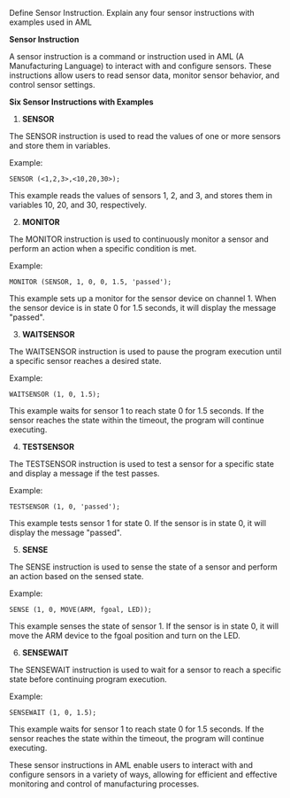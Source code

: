 Define Sensor Instruction. Explain any four sensor instructions with
examples used in AML


**Sensor Instruction**

A sensor instruction is a command or instruction used in AML (A Manufacturing Language) to interact with and configure sensors. These instructions allow users to read sensor data, monitor sensor behavior, and control sensor settings.

**Six Sensor Instructions with Examples**

1. **SENSOR**

The SENSOR instruction is used to read the values of one or more sensors and store them in variables.

Example:
```
SENSOR (<1,2,3>,<10,20,30>);
```
This example reads the values of sensors 1, 2, and 3, and stores them in variables 10, 20, and 30, respectively.

2. **MONITOR**

The MONITOR instruction is used to continuously monitor a sensor and perform an action when a specific condition is met.

Example:
```
MONITOR (SENSOR, 1, 0, 0, 1.5, 'passed');
```
This example sets up a monitor for the sensor device on channel 1. When the sensor device is in state 0 for 1.5 seconds, it will display the message "passed".

3. **WAITSENSOR**

The WAITSENSOR instruction is used to pause the program execution until a specific sensor reaches a desired state.

Example:
```
WAITSENSOR (1, 0, 1.5);
```
This example waits for sensor 1 to reach state 0 for 1.5 seconds. If the sensor reaches the state within the timeout, the program will continue executing.

4. **TESTSENSOR**

The TESTSENSOR instruction is used to test a sensor for a specific state and display a message if the test passes.

Example:
```
TESTSENSOR (1, 0, 'passed');
```
This example tests sensor 1 for state 0. If the sensor is in state 0, it will display the message "passed".

5. **SENSE**

The SENSE instruction is used to sense the state of a sensor and perform an action based on the sensed state.

Example:
```
SENSE (1, 0, MOVE(ARM, fgoal, LED));
```
This example senses the state of sensor 1. If the sensor is in state 0, it will move the ARM device to the fgoal position and turn on the LED.

6. **SENSEWAIT**

The SENSEWAIT instruction is used to wait for a sensor to reach a specific state before continuing program execution.

Example:
```
SENSEWAIT (1, 0, 1.5);
```
This example waits for sensor 1 to reach state 0 for 1.5 seconds. If the sensor reaches the state within the timeout, the program will continue executing.

These sensor instructions in AML enable users to interact with and configure sensors in a variety of ways, allowing for efficient and effective monitoring and control of manufacturing processes.